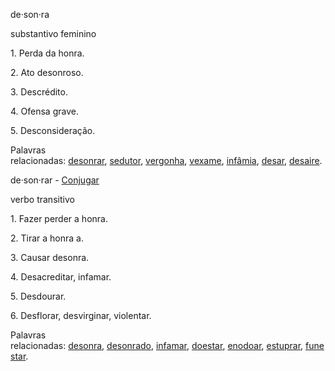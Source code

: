 de·son·ra  

substantivo feminino

1. Perda da honra.

2. Ato desonroso.

3. Descrédito.

4. Ofensa grave.

5. Desconsideração.

Palavras relacionadas: [desonrar](https://googleweblight.com/sp?hl=pt-BR&geid=NSTN&u=https://dicionario.priberam.org/desonrar), [sedutor](https://googleweblight.com/sp?hl=pt-BR&geid=NSTN&u=https://dicionario.priberam.org/sedutor), [vergonha](https://googleweblight.com/sp?hl=pt-BR&geid=NSTN&u=https://dicionario.priberam.org/vergonha), [vexame](https://googleweblight.com/sp?hl=pt-BR&geid=NSTN&u=https://dicionario.priberam.org/vexame), [infâmia](https://googleweblight.com/sp?hl=pt-BR&geid=NSTN&u=https://dicionario.priberam.org/inf%25C3%25A2mia), [desar](https://googleweblight.com/sp?hl=pt-BR&geid=NSTN&u=https://dicionario.priberam.org/desar), [desaire](https://googleweblight.com/sp?hl=pt-BR&geid=NSTN&u=https://dicionario.priberam.org/desaire).

  
de·son·rar - [Conjugar](https://googleweblight.com/sp?hl=pt-BR&geid=NSTN&u=https://dicionario.priberam.org/Conjugar/desonrar)  

verbo transitivo

1. Fazer perder a honra.

2. Tirar a honra a.

3. Causar desonra.

4. Desacreditar, infamar.

5. Desdourar.

6. Desflorar, desvirginar, violentar.

Palavras relacionadas: [desonra](https://googleweblight.com/sp?hl=pt-BR&geid=NSTN&u=https://dicionario.priberam.org/desonra), [desonrado](https://googleweblight.com/sp?hl=pt-BR&geid=NSTN&u=https://dicionario.priberam.org/desonrado), [infamar](https://googleweblight.com/sp?hl=pt-BR&geid=NSTN&u=https://dicionario.priberam.org/infamar), [doestar](https://googleweblight.com/sp?hl=pt-BR&geid=NSTN&u=https://dicionario.priberam.org/doestar), [enodoar](https://googleweblight.com/sp?hl=pt-BR&geid=NSTN&u=https://dicionario.priberam.org/enodoar), [estuprar](https://googleweblight.com/sp?hl=pt-BR&geid=NSTN&u=https://dicionario.priberam.org/estuprar), [funestar](https://googleweblight.com/sp?hl=pt-BR&geid=NSTN&u=https://dicionario.priberam.org/funestar).